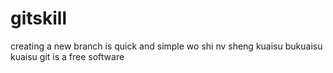 # gitskill
creating a new branch is quick and simple
wo shi nv sheng
kuaisu
bukuaisu
kuaisu
git is a free software

